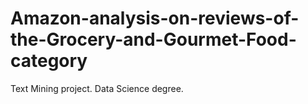 # Amazon-analysis-on-reviews-of-the-Grocery-and-Gourmet-Food-category
Text Mining project. Data Science degree.
